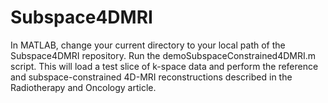 # Subspace4DMRI

In MATLAB, change your current directory to your local path of the Subspace4DMRI repository. Run the demoSubspaceConstrained4DMRI.m script. This will load a test slice of k-space data and perform the reference and subspace-constrained 4D-MRI reconstructions described in the Radiotherapy and Oncology article. 
